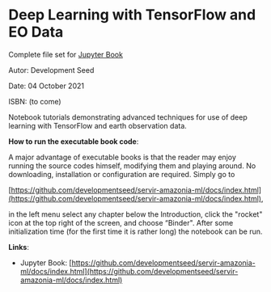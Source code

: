 # Deep Learning with TensorFlow and EO Data

Complete file set for [Jupyter Book](https://beta.jupyterbook.org/intro.html)

Autor: Development Seed

Date:  04 October 2021

ISBN: (to come)


  Notebook tutorials demonstrating advanced techniques for use of deep learning with TensorFlow and earth observation data.



**How to run the executable book code**:

A major advantage of executable books is that the reader may enjoy running the source codes himself, modifying them and playing around. No downloading, installation or configuration are required. Simply go to 

[https://github.com/developmentseed/servir-amazonia-ml/docs/index.html](https://github.com/developmentseed/servir-amazonia-ml/docs/index.html),

in the left menu select any chapter below the Introduction, click the "rocket" icon at the top right of the screen, and choose “Binder". After some initialization time (for the first time it is rather long) the notebook can be run.


**Links**:

- Jupyter Book: 
[https://github.com/developmentseed/servir-amazonia-ml/docs/index.html](https://github.com/developmentseed/servir-amazonia-ml/docs/index.html)


